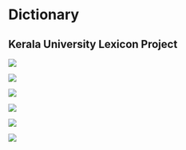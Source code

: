 # Dictionary

## Kerala University Lexicon Project

![](../../.gitbook/assets/image%20%28107%29.png)

![](../../.gitbook/assets/image%20%28110%29.png)

![](../../.gitbook/assets/image%20%28106%29.png)

![](../../.gitbook/assets/image%20%28108%29.png)

![](../../.gitbook/assets/image%20%28105%29.png)

![](../../.gitbook/assets/image%20%28109%29.png)

